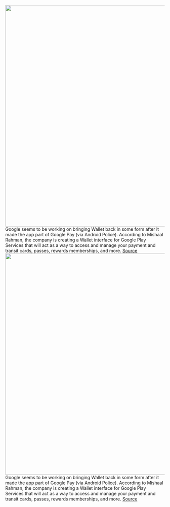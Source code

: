 <img src='https://cdn.vox-cdn.com/thumbor/kLDSVqoXN44YKO8aan99Rz9C14A=/0x0:1192x972/1200x800/filters:focal(510x280:700x470)/cdn.vox-cdn.com/uploads/chorus_image/image/70763293/Screen_Shot_2022_04_18_at_09.30.50.0.png' width='700px' /><br/>
Google seems to be working on bringing Wallet back in some form after it made the app part of Google Pay (via Android Police). According to Mishaal Rahman, the company is creating a Wallet interface for Google Play Services that will act as a way to access and manage your payment and transit cards, passes, rewards memberships, and more.
<a href='https://www.theverge.com/2022/4/18/23030464/google-wallet-return-pay-screen-manage-cards-passes'> Source <a/><img src='https://cdn.vox-cdn.com/thumbor/kLDSVqoXN44YKO8aan99Rz9C14A=/0x0:1192x972/1200x800/filters:focal(510x280:700x470)/cdn.vox-cdn.com/uploads/chorus_image/image/70763293/Screen_Shot_2022_04_18_at_09.30.50.0.png' width='700px' /><br/>
Google seems to be working on bringing Wallet back in some form after it made the app part of Google Pay (via Android Police). According to Mishaal Rahman, the company is creating a Wallet interface for Google Play Services that will act as a way to access and manage your payment and transit cards, passes, rewards memberships, and more.
<a href='https://www.theverge.com/2022/4/18/23030464/google-wallet-return-pay-screen-manage-cards-passes'> Source <a/>